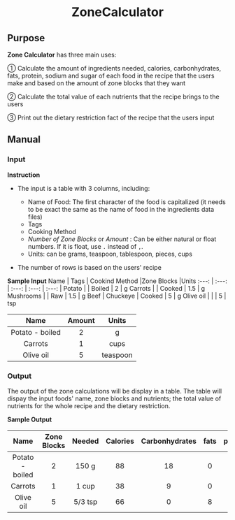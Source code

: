 <h1 align=center> ZoneCalculator </h1>

## Purpose 
  
  **Zone Calculator** has three main uses:
  
   ① Calculate the amount of ingredients needed, calories, carbonhydrates, fats, protein, sodium and sugar of each food in the recipe that the users make and based on the amount of zone blocks that they want
    
   ② Calculate the total value of each nutrients that the recipe brings to the users
    
   ③ Print out the dietary restriction fact of the recipe that the users input
  
## Manual

### Input
**Instruction**

  - The input is a table with 3 columns, including:
 
    + Name of Food: The first character of the food is capitalized (it needs to be exact the same as the name of food in the ingredients data files)
    + Tags
    + Cooking Method
    + *Number of Zone Blocks* or *Amount* : Can be either natural or float numbers. If it is float, use `.` instead of `,`.
    + Units: can be grams, teaspoon, tablespoon, pieces, cups
    
  - The number of rows is based on the users' recipe 

**Sample Input**
Name | Tags | Cookind Method |Zone Blocks |Units
:---: | :---: | :---: | :---: | :---: |
Potato |  | Boiled | 2 | g
Carrots |  | Cooked | 1.5 | g
Mushrooms |  | Raw | 1.5 | g
Beef | Chuckeye  | Cooked | 5 | g
Olive oil |  |  | 5 | tsp

Name | Amount |Units
:---: | :---: | :---:
Potato - boiled|2|g
Carrots|1|cups
Olive oil|5|teaspoon




### Output
The output of the zone calculations will be display in a table. The table will dispay the input foods' name, zone blocks and nutrients; the total value of nutrients for the whole recipe and the dietary restriction.

**Sample Output**

Name | Zone Blocks |Needed|Calories|Carbonhydrates|fats|protein|sodium|sugar
:---: | :---: | :---:| :---: | :---:| :---: | :---:| :---: | :---:
Potato - boiled|2|150 g|88|18|0|4|16|0
Carrots|1|1 cup|38|9|0|1|65|4
Olive oil|5|5/3 tsp|66|0|8|0|0|0
